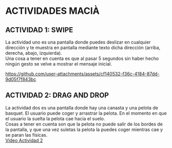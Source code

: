 # ACTIVIDADES MACIÀ

## ACTIVIDAD 1: SWIPE
  La actividad uno es una pantalla donde puedes deslizar en cualquier dirección y te muestra en pantalla mediante texto dicha dirección (arriba, derecha, abajo, izquierda).  
  Una cosa a tener en cuenta es que al pasar 5 segundos sin haber hecho ningún gesto se velve a mostrar el mensaje inicial.  
  

https://github.com/user-attachments/assets/cf140532-f36c-4184-87dd-9d05f7f843bc



## ACTIVIDAD 2: DRAG AND DROP
  La actividad dos es una pantalla donde hay una canasta y una pelota de basquet. El usuario puede coger y arrastrar la pelota. En el momento en que el usuario la suelta la pelota cae hacia el suelo.   
  Cosas a tener  en cuenta son que la pelota no puede salir de los bordes de la pantalla, y que una vez suletas la pelota la puedes coger mientras cae y se paran las físicas.  
  [Video Actividad 2](https://youtu.be/ruOnswedZwY)
